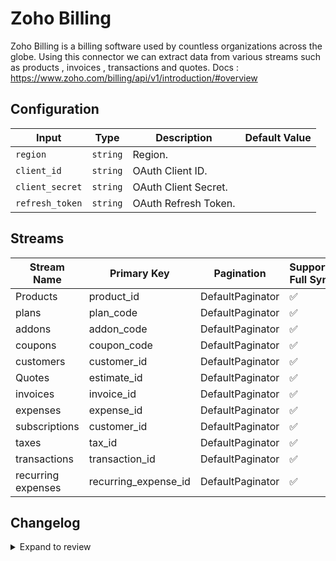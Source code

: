 # Zoho Billing
Zoho Billing is a billing software used by countless organizations across the globe.
Using this connector we can extract data from various streams such as products , invoices , transactions and quotes.
Docs : https://www.zoho.com/billing/api/v1/introduction/#overview

## Configuration

| Input | Type | Description | Default Value |
|-------|------|-------------|---------------|
| `region` | `string` | Region.  |  |
| `client_id` | `string` | OAuth Client ID.  |  |
| `client_secret` | `string` | OAuth Client Secret.  |  |
| `refresh_token` | `string` | OAuth Refresh Token.  |  |

## Streams
| Stream Name | Primary Key | Pagination | Supports Full Sync | Supports Incremental |
|-------------|-------------|------------|---------------------|----------------------|
| Products | product_id | DefaultPaginator | ✅ |  ❌  |
| plans | plan_code | DefaultPaginator | ✅ |  ❌  |
| addons | addon_code | DefaultPaginator | ✅ |  ❌  |
| coupons | coupon_code | DefaultPaginator | ✅ |  ❌  |
| customers | customer_id | DefaultPaginator | ✅ |  ❌  |
| Quotes | estimate_id | DefaultPaginator | ✅ |  ❌  |
| invoices | invoice_id | DefaultPaginator | ✅ |  ❌  |
| expenses | expense_id | DefaultPaginator | ✅ |  ❌  |
| subscriptions | customer_id | DefaultPaginator | ✅ |  ❌  |
| taxes | tax_id | DefaultPaginator | ✅ |  ❌  |
| transactions | transaction_id | DefaultPaginator | ✅ |  ❌  |
| recurring expenses | recurring_expense_id | DefaultPaginator | ✅ |  ❌  |

## Changelog

<details>
  <summary>Expand to review</summary>

| Version          | Date              | Pull Request | Subject        |
|------------------|-------------------|--------------|----------------|
| 0.0.5 | 2025-01-11 | [51468](https://github.com/airbytehq/airbyte/pull/51468) | Update dependencies |
| 0.0.4 | 2024-12-28 | [50836](https://github.com/airbytehq/airbyte/pull/50836) | Update dependencies |
| 0.0.3 | 2024-12-21 | [50392](https://github.com/airbytehq/airbyte/pull/50392) | Update dependencies |
| 0.0.2 | 2024-12-14 | [49451](https://github.com/airbytehq/airbyte/pull/49451) | Update dependencies |
| 0.0.1 | 2024-11-05 | | Initial release by [@ombhardwajj](https://github.com/ombhardwajj) via Connector Builder |

</details>
